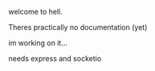 welcome to hell.

Theres practically no documentation (yet)

im working on it...

needs express and socketio